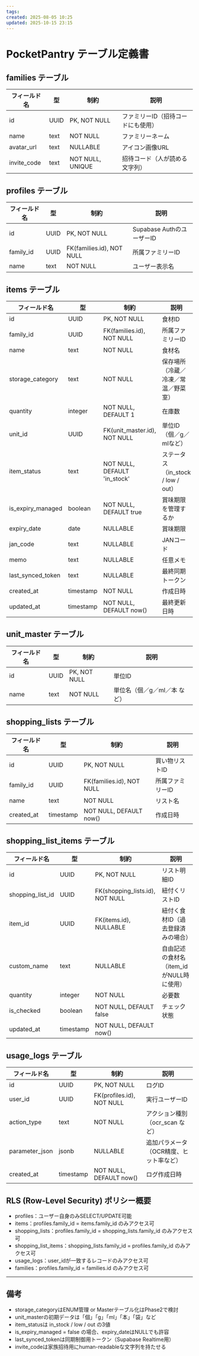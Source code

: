 ```yaml
---
tags:
created: 2025-08-05 10:25
updated: 2025-10-15 23:15
---
```

# PocketPantry テーブル定義書

## families テーブル

| フィールド名 | 型   | 制約             | 説明                               |
| ------------ | ---- | ---------------- | ---------------------------------- |
| id           | UUID | PK, NOT NULL     | ファミリーID（招待コードにも使用） |
| name         | text | NOT NULL         | ファミリーネーム                   |
| avatar_url   | text | NULLABLE         | アイコン画像URL                    |
| invite_code  | text | NOT NULL, UNIQUE | 招待コード（人が読める文字列）     |

## profiles テーブル

| フィールド名 | 型   | 制約                      | 説明                      |
| ------------ | ---- | ------------------------- | ------------------------- |
| id           | UUID | PK, NOT NULL              | Supabase AuthのユーザーID |
| family_id    | UUID | FK(families.id), NOT NULL | 所属ファミリーID          |
| name         | text | NOT NULL                  | ユーザー表示名            |

## items テーブル

| フィールド名      | 型        | 制約                         | 説明                                 |
| ----------------- | --------- | ---------------------------- | ------------------------------------ |
| id                | UUID      | PK, NOT NULL                 | 食材ID                               |
| family_id         | UUID      | FK(families.id), NOT NULL    | 所属ファミリーID                     |
| name              | text      | NOT NULL                     | 食材名                               |
| storage_category  | text      | NOT NULL                     | 保存場所（冷蔵／冷凍／常温／野菜室） |
| quantity          | integer   | NOT NULL, DEFAULT 1          | 在庫数                               |
| unit_id           | UUID      | FK(unit_master.id), NOT NULL | 単位ID（個／g／mlなど）              |
| item_status       | text      | NOT NULL, DEFAULT 'in_stock' | ステータス（in_stock / low / out）   |
| is_expiry_managed | boolean   | NOT NULL, DEFAULT true       | 賞味期限を管理するか                 |
| expiry_date       | date      | NULLABLE                     | 賞味期限                             |
| jan_code          | text      | NULLABLE                     | JANコード                            |
| memo              | text      | NULLABLE                     | 任意メモ                             |
| last_synced_token | text      | NULLABLE                     | 最終同期トークン                     |
| created_at        | timestamp | NOT NULL                     | 作成日時                             |
| updated_at        | timestamp | NOT NULL, DEFAULT now()      | 最終更新日時                         |

## unit_master テーブル

| フィールド名 | 型   | 制約         | 説明                         |
| ------------ | ---- | ------------ | ---------------------------- |
| id           | UUID | PK, NOT NULL | 単位ID                       |
| name         | text | NOT NULL     | 単位名（個／g／ml／本 など） |

## shopping_lists テーブル

| フィールド名 | 型        | 制約                      | 説明             |
| ------------ | --------- | ------------------------- | ---------------- |
| id           | UUID      | PK, NOT NULL              | 買い物リストID   |
| family_id    | UUID      | FK(families.id), NOT NULL | 所属ファミリーID |
| name         | text      | NOT NULL                  | リスト名         |
| created_at   | timestamp | NOT NULL, DEFAULT now()   | 作成日時         |

## shopping_list_items テーブル

| フィールド名     | 型        | 制約                            | 説明                                      |
| ---------------- | --------- | ------------------------------- | ----------------------------------------- |
| id               | UUID      | PK, NOT NULL                    | リスト明細ID                              |
| shopping_list_id | UUID      | FK(shopping_lists.id), NOT NULL | 紐付くリストID                            |
| item_id          | UUID      | FK(items.id), NULLABLE          | 紐付く食材ID（過去登録済みの場合）        |
| custom_name      | text      | NULLABLE                        | 自由記述の食材名（item_idがNULL時に使用） |
| quantity         | integer   | NOT NULL                        | 必要数                                    |
| is_checked       | boolean   | NOT NULL, DEFAULT false         | チェック状態                              |
| updated_at       | timestamp | NOT NULL, DEFAULT now()         |                                           |

## usage_logs テーブル

| フィールド名   | 型        | 制約                      | 説明                                    |
| -------------- | --------- | ------------------------- | --------------------------------------- |
| id             | UUID      | PK, NOT NULL              | ログID                                  |
| user_id        | UUID      | FK(profiles.id), NOT NULL | 実行ユーザーID                          |
| action_type    | text      | NOT NULL                  | アクション種別（ocr_scan など）         |
| parameter_json | jsonb     | NULLABLE                  | 追加パラメータ（OCR精度、ヒット率など） |
| created_at     | timestamp | NOT NULL, DEFAULT now()   | ログ作成日時                            |

## RLS (Row-Level Security) ポリシー概要

- profiles：ユーザー自身のみSELECT/UPDATE可能
- items：profiles.family_id = items.family_id のみアクセス可
- shopping_lists：profiles.family_id = shopping_lists.family_id のみアクセス可
- shopping_list_items：shopping_lists.family_id = profiles.family_id のみアクセス可
- usage_logs：user_idが一致するレコードのみアクセス可
- families：profiles.family_id = families.id のみアクセス可

---

## 備考

- storage_categoryはENUM管理 or Masterテーブル化はPhase2で検討
- unit_masterの初期データは「個」「g」「ml」「本」「袋」など
- item_statusは in_stock / low / out の3値
- is_expiry_managed = false の場合、expiry_dateはNULLでも許容
- last_synced_tokenは同期制御用トークン（Supabase Realtime用）
- invite_codeは家族招待用にhuman-readableな文字列を持たせる
